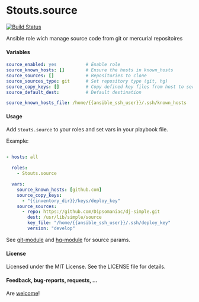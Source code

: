 Stouts.source
=============

[![Build Status](https://travis-ci.org/Stouts/Stouts.source.png)](https://travis-ci.org/Stouts/Stouts.source)

Ansible role wich manage source code from git or mercurial repositoires

#### Variables
```yaml
source_enabled: yes           # Enable role
source_known_hosts: []        # Ensure the hosts in known_hosts
source_sources: []            # Repositories to clone
source_sources_type: git      # Set repository type (git, hg)
source_copy_keys: []          # Copy defined key files from host to server in ~/.ssh/*
source_default_dest:          # Default destination

source_known_hosts_file: /home/{{ansible_ssh_user}}/.ssh/known_hosts
```

#### Usage

Add `Stouts.source` to your roles and set vars in your playbook file.

Example:

```yaml

- hosts: all

  roles:
    - Stouts.source

  vars:
    source_known_hosts: [github.com]
    source_copy_keys:
      - "{{inventory_dir}}/keys/deploy_key"
    source_sources:
      - repo: https://github.com/Dipsomaniac/dj-simple.git
        dest: /usr/lib/simple/source
        key_file: "/home/{{ansible_ssh_user}}/.ssh/deploy_key"
        version: "develop"
```

See [git-module](http://docs.ansible.com/git_module.html) and [hg-module](http://docs.ansible.com/hg_module.html) for source params.

#### License

Licensed under the MIT License. See the LICENSE file for details.

#### Feedback, bug-reports, requests, ...

Are [welcome](https://github.com/Stouts/Stouts.source/issues)!

